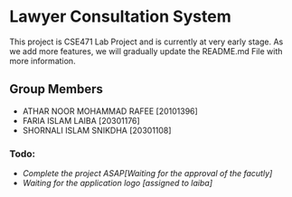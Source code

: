 # Lawyer Consultation System
This project is CSE471 Lab Project and is currently at very early stage.
As we add more features, we will gradually update the README.md File 
with more information.

## Group Members
* ATHAR NOOR MOHAMMAD RAFEE [20101396]
* FARIA ISLAM LAIBA [20301176]
* SHORNALI ISLAM SNIKDHA [20301108]

### Todo:
 * _Complete the project ASAP[Waiting for the approval of the facutly]_
 * _Waiting for the application logo [assigned to laiba]_
